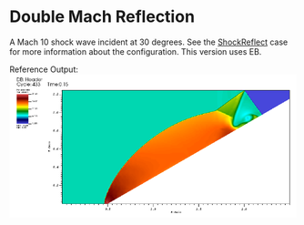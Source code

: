 # Double Mach Reflection

A Mach 10 shock wave incident at 30 degrees. See the [ShockReflect](../ShockReflect/README.md) case for more information about the configuration. This version uses EB.

Reference Output:
![Alt text](./dmr_eb.png)
